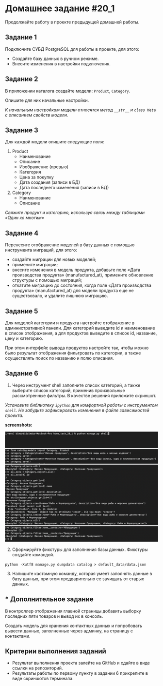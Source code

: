 # Домашнее задание #20_1

Продолжайте работу в проекте предыдущей домашней работы.

## Задание 1

Подключите СУБД PostgreSQL для работы в проекте, для этого:

- Создайте базу данных в ручном режиме.
- Внесите изменения в настройки подключения.

## Задание 2

В приложении каталога создайте модели: `Product`, `Category`.

Опишите для них начальные настройки.

_К начальным настройкам модели относятся метод `__str__` и `class Meta` с описанием свойств модели._

## Задание 3

Для каждой модели опишите следующие поля:

1. Product
   - Наименование
   - Описание
   - Изображение (превью)
   - Категория
   - Цена за покупку
   - Дата создания (записи в БД)
   - Дата последнего изменения (записи в БД)
2. Category
   - Наименование
   - Описание

_Свяжите продукт и категорию, используя связь между таблицами «Один ко многим»_

## Задание 4

Перенесите отображение моделей в базу данных с помощью инструмента миграций, для этого:

- создайте миграции для новых моделей;
- примените миграции;
- внесите изменения в модель продукта, добавьте поле «Дата производства продукта» (manufactured_at), 
примените обновление структуры с помощью миграций;
- откатите миграцию до состояния, когда поле «Дата производства продукта» (manufactured_at) 
для модели продукта еще не существовало, и удалите лишнюю миграцию.

## Задание 5

Для моделей категории и продукта настройте отображение в административной панели. 
Для категорий выведите id и наименование в список отображения, 
а для продуктов выведите в список id, название, цену и категорию.

При этом интерфейс вывода продуктов настройте так, чтобы можно было результат отображения фильтровать по категории, 
а также осуществлять поиск по названию и полю описания.


## Задание 6

1. Через инструмент shell заполните список категорий, а также выберите список категорий, 
применив произвольные рассмотренные фильтры. В качестве решения приложите скриншот.

_Установите библиотеку `ipython` для комфортной работы с инструментом `shell`._ 
_Не забудьте зафиксировать изменения в файле зависимостей проекта._

**screenshots:**

![screen_1.png](screen_readme/screen_1.png)
![screen_1.png](screen_readme/screen_2.png)
![screen_1.png](screen_readme/screen_3.png)
![screen_1.png](screen_readme/screen_4.png)

2. Сформируйте фикстуры для заполнения базы данных. Фикстуры создайте командой.

`python -Xutf8 manage.py dumpdata catalog > default_data/data.json`

3. Напишите кастомную команду, которая умеет заполнять данные в базу данных, при этом предварительно ее зачищать от старых данных.

##  * Дополнительное задание

В контроллер отображения главной страницы добавить выборку последних пяти товаров и вывод их в консоль.

Создать модель для хранения контактных данных и попробовать вывести данные, 
заполненные через админку, на страницу с контактами.

## Критерии выполнения заданий
- Результат выполнения проекта залейте на GitHub и сдайте в виде ссылки на репозиторий.
- Результаты работы по первому пункту в задании 6 прикрепите в виде скриншотов терминала.